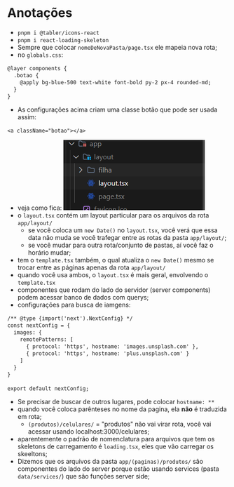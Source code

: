 # Anotações 

- `pnpm i @tabler/icons-react` 
- `pnpm i react-loading-skeleton`
- Sempre que colocar `nomeDeNovaPasta/page.tsx` ele mapeia nova rota;
- no `globals.css`:
```vim
@layer components {
  .botao {
    @apply bg-blue-500 text-white font-bold py-2 px-4 rounded-md;
  }
}
```
- As configurações acima criam uma classe botão que pode ser usada assim:
```vim
<a className="botao"></a>
```
- veja como fica:
![alt text](image.png)
- o `layout.tsx` contém um layout particular para os arquivos da rota 
  `app/layout/` 
  - se você coloca um `new Date()` no `layout.tsx`, você verá que essa
    data não muda se você trafegar entre as rotas da pasta `app/layout/`;
  - se você mudar para outra rota/conjunto de pastas, aí você faz o horário
    mudar;
- tem o `template.tsx` também, o qual atualiza o `new Date()` mesmo se trocar
  entre as páginas apenas da rota `app/layout/`
- quando você usa ambos, o `layout.tsx` é mais geral, envolvendo o `template.tsx`
- componentes que rodam do lado do servidor (server components) podem acessar
  banco de dados com querys;
- configurações para busca de iamgens:
```vim
/** @type {import('next').NextConfig} */
const nextConfig = {
  images: {
    remotePatterns: [
      { protocol: 'https', hostname: 'images.unsplash.com' },
      { protocol: 'https', hostname: 'plus.unsplash.com' }
    ]
  }
}

export default nextConfig;
```
- Se precisar de buscar de outros lugares, pode colocar `hostname: **`
- quando você coloca parênteses no nome da pagina, ela **não** é traduzida em
  rota;
  - `(produtos)/celulares/` = "produtos" não vai virar rota, você vai acessar
    usando localhost:3000/celulares;
- aparentemente o padrão de nomenclatura para arquivos que tem os skeletons de
  carregamento é `loading.tsx`, eles que vão carregar os skeeltons;
- Dizemos que os arquivos da pasta `app/(paginas)/produtos/` são componentes do
  lado do server porque estão usando services (pasta `data/services/`) que são
  funções server side;
